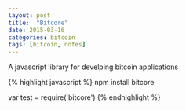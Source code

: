 ```yaml
---
layout: post
title:  "Bitcore"
date: 2015-03-16
categories: bitcoin
tags: [bitcoin, notes]
---
```


A javascript library for develping bitcoin applications

{% highlight javascript %}
npm install bitcore

var test = require('bitcore')
{% endhighlight %}